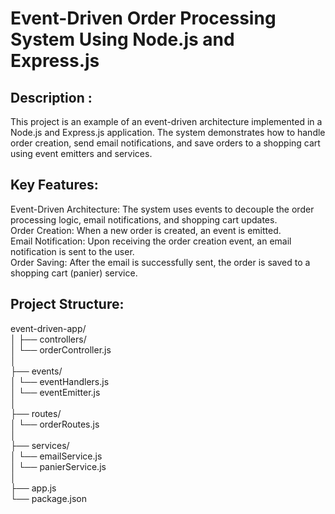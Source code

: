 # Event-Driven Order Processing System Using Node.js and Express.js <br>
## Description :
This project is an example of an event-driven architecture implemented in a Node.js and Express.js application. The system demonstrates how to handle order creation, send email notifications, and save orders to a shopping cart using event emitters and services.  <br>

## Key Features: <br>
Event-Driven Architecture: The system uses events to decouple the order processing logic, email notifications, and shopping cart updates. <br>
Order Creation: When a new order is created, an event is emitted. <br>
Email Notification: Upon receiving the order creation event, an email notification is sent to the user. <br>
Order Saving: After the email is successfully sent, the order is saved to a shopping cart (panier) service. <br>
## Project Structure:<br>
event-driven-app/ <br>
│
├── controllers/ <br>
│   └── orderController.js <br>
│<br>
├── events/ <br>
│   └── eventHandlers.js <br>
│   └── eventEmitter.js <br>
│<br>
├── routes/ <br>
│   └── orderRoutes.js <br>
│<br>
├── services/ <br>
│   └── emailService.js <br>
│   └── panierService.js <br>
│<br>
├── app.js <br>
└── package.json
